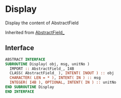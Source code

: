 # Display

Display the content of AbstractField

Inherited from [AbstractField_](../AbstractField/Display.md)

## Interface

```fortran
ABSTRACT INTERFACE
SUBROUTINE Display( obj, msg, unitNo )
  IMPORT :: AbstractField_, I4B
  CLASS( AbstractField_ ), INTENT( INOUT ) :: obj
  CHARACTER( LEN = * ), INTENT( IN ) :: msg
  INTEGER( I4B ), OPTIONAL, INTENT( IN ) :: unitNo
END SUBROUTINE Display
END INTERFACE
```
